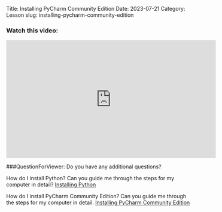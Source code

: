 Title: Installing PyCharm Community Edition
Date: 2023-07-21
Category: Lesson
slug: installing-pycharm-community-edition



### Watch this video:
<iframe width="560" height="315" src="https://www.youtube.com/embed/VideoURL: videourl" title="YouTube video player" frameborder="0" allow="accelerometer; autoplay; clipboard-write; encrypted-media; gyroscope; picture-in-picture; web-share" allowfullscreen></iframe>

###QuestionForViewer: Do you have any additional questions?

How do I install Python? Can you guide me through the steps for my computer in detail?    [Installing Python](installing-python.html)

How do I install PyCharm Community Edition? Can you guide me through the steps for my computer in detail.    [Installing PyCharm Community Edition](installing-pycharm-community-edition.html)



